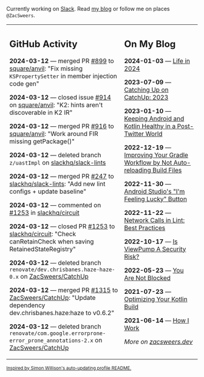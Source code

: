 Currently working on [Slack](https://slack.com/). Read [my blog](https://zacsweers.dev/) or follow me on places `@ZacSweers`.

<table><tr><td valign="top" width="60%">

## GitHub Activity
<!-- githubActivity starts -->
**2024-03-12** — merged PR [#899](https://github.com/square/anvil/pull/899) to [square/anvil](https://github.com/square/anvil): "Fix missing `KSPropertySetter` in member injection code gen"

**2024-03-12** — closed issue [#914](https://github.com/square/anvil/issues/914) on [square/anvil](https://github.com/square/anvil): "K2: hints aren't discoverable in K2 IR"

**2024-03-12** — merged PR [#916](https://github.com/square/anvil/pull/916) to [square/anvil](https://github.com/square/anvil): "Work around FIR missing getPackage()"

**2024-03-12** — deleted branch `z/uastImpl` on [slackhq/slack-lints](https://github.com/slackhq/slack-lints)

**2024-03-12** — merged PR [#247](https://github.com/slackhq/slack-lints/pull/247) to [slackhq/slack-lints](https://github.com/slackhq/slack-lints): "Add new lint configs + update baseline"

**2024-03-12** — commented on [#1253](https://github.com/slackhq/circuit/pull/1253#issuecomment-1992267348) in [slackhq/circuit](https://github.com/slackhq/circuit)

**2024-03-12** — closed PR [#1253](https://github.com/slackhq/circuit/pull/1253) to [slackhq/circuit](https://github.com/slackhq/circuit): "Check canRetainCheck when saving RetainedStateRegistry"

**2024-03-12** — deleted branch `renovate/dev.chrisbanes.haze-haze-0.x` on [ZacSweers/CatchUp](https://github.com/ZacSweers/CatchUp)

**2024-03-12** — merged PR [#1315](https://github.com/ZacSweers/CatchUp/pull/1315) to [ZacSweers/CatchUp](https://github.com/ZacSweers/CatchUp): "Update dependency dev.chrisbanes.haze:haze to v0.6.2"

**2024-03-12** — deleted branch `renovate/com.google.errorprone-error_prone_annotations-2.x` on [ZacSweers/CatchUp](https://github.com/ZacSweers/CatchUp)
<!-- githubActivity ends -->
</td><td valign="top" width="40%">

## On My Blog
<!-- blog starts -->
**2024-01-03** — [Life in 2024](https://www.zacsweers.dev/life-in-2024/)

**2023-07-09** — [Catching Up on CatchUp: 2023](https://www.zacsweers.dev/catching-up-on-catchup-2023/)

**2023-01-10** — [Keeping Android and Kotlin Healthy in a Post-Twitter World](https://www.zacsweers.dev/keeping-android-healthy/)

**2022-12-19** — [Improving Your Gradle Workflow by Not Auto-reloading Build Files](https://www.zacsweers.dev/improving-your-workflow-by-not-auto-reloading-build-files/)

**2022-11-30** — [Android Studio's "I'm Feeling Lucky" Button](https://www.zacsweers.dev/android-studios-im-feeling-lucky-button/)

**2022-11-22** — [Network Calls in Lint: Best Practices](https://www.zacsweers.dev/network-calls-in-lint-best-practices/)

**2022-10-17** — [Is ViewPump A Security Risk?](https://www.zacsweers.dev/is-viewpump-a-security-risk/)

**2022-05-23** — [You Are Not Blocked](https://www.zacsweers.dev/you-are-not-blocked/)

**2021-07-23** — [Optimizing Your Kotlin Build](https://www.zacsweers.dev/optimizing-your-kotlin-build/)

**2021-06-14** — [How I Work](https://www.zacsweers.dev/how-i-work/)
<!-- blog ends -->
_More on [zacsweers.dev](https://zacsweers.dev/)_
</td></tr></table>

<sub><a href="https://simonwillison.net/2020/Jul/10/self-updating-profile-readme/">Inspired by Simon Willison's auto-updating profile README.</a></sub>